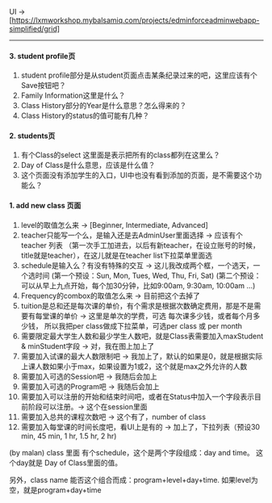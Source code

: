 UI -> [https://lxmworkshop.mybalsamiq.com/projects/edminforceadminwebapp-simplified/grid]
***

#### 3. student profile页
1. student profile部分是从student页面点击某条纪录过来的吧，这里应该有个Save按钮吧？
2. Family Information这里是什么？
3. Class History部分的Year是什么意思？怎么得来的？
4. Class History的status的值可能有几种？

#### 2. students页
1. 有个Class的select 这里面是表示把所有的class都列在这里么？
2. Day of Class是什么意思，应该是什么值？
3. 这个页面没有添加学生的入口，UI中也没有看到添加的页面，是不需要这个功能么？

#### 1. add new class 页面
1. level的取值怎么来  -> [Beginner, Intermediate, Advanced]
2. teacher只能写一个么，是输入还是去AdminUser里面选择 -> 应该有个teacher 列表 （第一次手工加进去，以后有新teacher，在设立账号的时候，title就是teacher），在这儿就是在teacher list下拉菜单里面选
3. schedule是输入么？有没有特殊的交互 -> 这儿我改成两个框，一个选天，一个选时间 (第一个预设：Sun, Mon, Tues, Wed, Thu, Fri, Sat) (第二个预设：可以从早上九点开始，每个加30分钟，比如9:00am, 9:30am, 10:00am ...)
4. Frequency的combox的取值怎么来 -> 目前把这个去掉了
5. tuition是总和还是每次课的单价，有个需求是根据次数确定费用，那是不是需要有每堂课的单价 -> 这里是单次的学费，可选 每次课多少钱，或者每个月多少钱， 所以我把per class做成下拉菜单，可选per class 或 per month
6. 需要限定最大学生人数和最少学生人数吧，就是Class表需要加入maxStudent & minStudent字段 -> 对，我在图上加上了
7. 需要加入试课的最大人数限制吧 -> 我加上了，默认的如果是0，就是根据实际上课人数如果小于max，如果设置为1或2，这个就是max之外允许的人数
8. 需要加入可选的Session吧 -> 我随后会加上
9. 需要加入可选的Program吧 -> 我随后会加上
10. 需要加入可以注册的开始和结束时间吧，或者在Status中加入一个字段表示目前阶段可以注册。-> 这个在session里面
11. 需要加入总共的课程次数吧 -> 这个有了，number of class
12. 需要加入每堂课的时间长度吧，看UI上是有的 -> 加上了，下拉列表（预设30 min, 45 min, 1 hr, 1.5 hr, 2 hr)

(by malan)
class 里面 有个schedule，这个是两个字段组成：day and time。 这个day就是 Day of Class里面的值。

另外，class name 能否这个组合而成：program+level+day+time. 如果level为空，就是program+day+time
